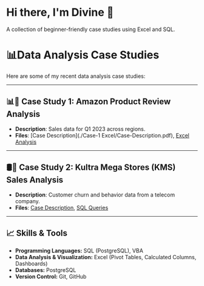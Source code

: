 # Hi there, I'm Divine 👋
A collection of beginner-friendly case studies using Excel and SQL.

# 📊Data Analysis Case Studies

Here are some of my recent data analysis case studies:

---

## 📊📁 Case Study 1: Amazon Product Review Analysis

- **Description**: Sales data for Q1 2023 across regions.
- **Files**: [Case Description](./Case-1 Excel/Case-Description.pdf), [Excel Analysis](./Case-1-Excel/Excel-Analysis.xlsx)

---

## 🛢️📁 Case Study 2: Kultra Mega Stores (KMS) Sales Analysis

- **Description**: Customer churn and behavior data from a telecom company.
- **Files**: [Case Description](./Case-2-SQL/Case-Description.pdf), [SQL Queries](./Case-2-SQL/SQL-Analysis.txt)
---

## 📈 Skills & Tools

* **Programming Languages:** SQL (PostgreSQL), VBA
* **Data Analysis & Visualization:** Excel (Pivot Tables, Calculated Columns, Dashboards)
* **Databases:** PostgreSQL
* **Version Control:** Git, GitHub

